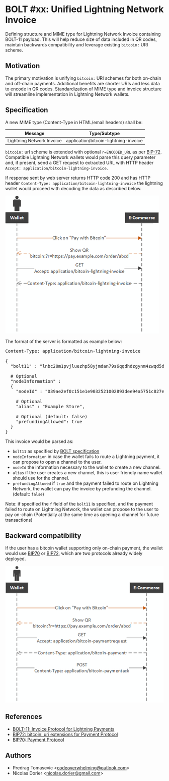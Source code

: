 # BOLT #xx: Unified Lightning Network Invoice

Defining structure and MIME type for Lightning Network Invoice containing BOLT-11 payload. This will help reduce size of data included in QR codes, maintain backwards compatibility and leverage existing `bitcoin:` URI scheme.

## Motivation

The primary motivation is unifying `bitcoin:` URI schemes for both on-chain and off-chain payments. Additional benefits are shorter URIs and less data to encode in QR codes. Standardization of MIME type and invoice structure will streamline implementation in Lightning Network wallets.

## Specification

A new MIME type  (Content-Type in HTML/email headers) shall be:

Message | Type/Subtype
--------|---------------
Lightning Network Invoice | application/bitcoin-lightning-invoice

`bitcoin:` url scheme is extended with optional `r=ENCODED_URL` as per [BIP-72](https://github.com/bitcoin/bips/blob/master/bip-0072.mediawiki). Compatible Lightning Network wallets would parse this query parameter and, if present, send a GET request to extracted URL with HTTP header `Accept: application/bitcoin-lightning-invoice`.

If response sent by web server returns HTTP code 200 and has HTTP header `Content-Type: application/bitcoin-lightning-invoice` the lightning wallet would proceed with decoding the data as described below.

![Bitcoin Wallet](xx-lightning-invoice/2.png)

The format of the server is formatted as example below:

<pre>
Content-Type: application/bitcoin-lightning-invoice

{
  "bolt11" : "lnbc20m1pvjluezhp58yjmdan79s6qqdhdzgynm4zwqd5d7xmw5fk98klysy043l2ahrqspp5qqqsyqcyq5rqwzqfqqqsyqcyq5rqwzqfqqqsyqcyq5rqwzqfqypqfppj3a24vwu6r8ejrss3axul8rxldph2q7z9kmrgvr7xlaqm47apw3d48zm203kzcq357a4ls9al2ea73r8jcceyjtya6fu5wzzpe50zrge6ulk4nvjcpxlekvmxl6qcs9j3tz0469gq5g658y",

  # Optional
  "nodeInformation" :
  {
    "nodeId" : "039ae2ef0c151e1e9032521002893dee94a5751c827e4941b5167f9d655a997c6f@lnnode.example.com",

    # Optional
    "alias" : "Example Store",

    # Optional (default: false)
    "prefundingAllowed": true
  }
}
</pre>

This invoice would be parsed as:

 * `bolt11` as specified by [BOLT specification](https://github.com/lightningnetwork/lightning-rfc/blob/master/11-payment-encoding.md)
 * `nodeInformation` in case the wallet fails to route a Lightning payment, it can propose to open a channel to the user.
 * `nodeId` the information necessary to the wallet to create a new channel.
 * `alias` if the user creates a new channel, this is user friendly name wallet should use for the channel. 
 * `prefundingAllowed` if `true` and the payment failed to route on Lightning Network, the wallet can pay the invoice by prefunding the channel. (default: `false`)
 
 Note: if specified the `f` field of the `bolt11` is specified, and the payment failed to route on Lightning Network, the wallet can propose to the user to pay on-chain (Potentially at the same time as opening a channel for future transactions)

 ## Backward compatibility

If the user has a bitcoin wallet supporting only on-chain payment, the wallet would use [BIP70](https://github.com/bitcoin/bips/blob/master/bip-0070.mediawiki) or [BIP72](https://github.com/bitcoin/bips/blob/master/bip-0072.mediawiki), which are two protocols already widely deployed.

![Lightning Wallet](xx-lightning-invoice/1.png)
 
 ## References
 
  - [BOLT-11: Invoice Protocol for Lightning Payments](https://github.com/lightningnetwork/lightning-rfc/blob/master/11-payment-encoding.md)
  - [BIP72: bitcoin: uri extensions for Payment Protocol](https://github.com/bitcoin/bips/blob/master/bip-0072.mediawiki)
  - [BIP70: Payment Protocol](https://github.com/bitcoin/bips/blob/master/bip-0070.mediawiki)
  
 ## Authors
 
  - Predrag Tomasevic &lt;codeoverwhelming@outlook.com&gt;
  - Nicolas Dorier &lt;nicolas.dorier@gmail.com&gt;
 
